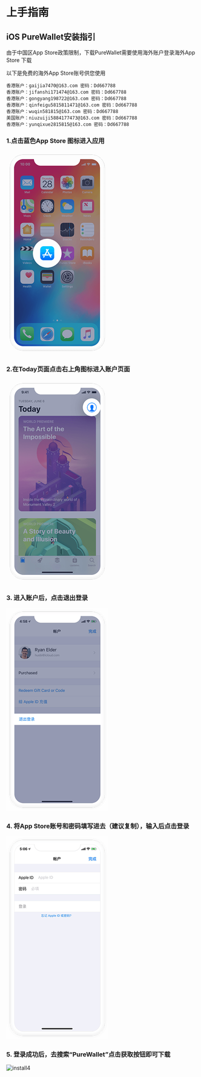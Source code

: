 # 上手指南

## iOS PureWallet安装指引

由于中国区App Store政策限制，下载PureWallet需要使用海外账户登录海外App Store 下载

以下是免费的海外App Store账号供您使用

```
香港账户：gaijia7470@163.com 密码：Dd667788
香港账户：jifanshi171474@163.com 密码：Dd667788
香港账户：gongyang198722@163.com 密码：Dd667788
香港账户：qinfeigu5815811471@163.com 密码：Dd667788
香港账户：wuqin581815@163.com 密码：Dd667788
美国账户：niuzuiji5884177473@163.com 密码：Dd667788
香港账户：yunqixue2815815@163.com 密码：Dd667788
```

### 1.点击蓝色App Store 图标进入应用

![install1](./install1.png)

### 2.在Today页面点击右上角图标进入账户页面

![install2](./install2.png)

### 3. 进入账户后，点击退出登录

![install3](./install3.png)

### 4. 将App Store账号和密码填写进去（建议复制），输入后点击登录

![install4](./install4.png)

### 5. 登录成功后，去搜索“PureWallet”点击获取按钮即可下载

![install4](./downloadInAppStore.gif)